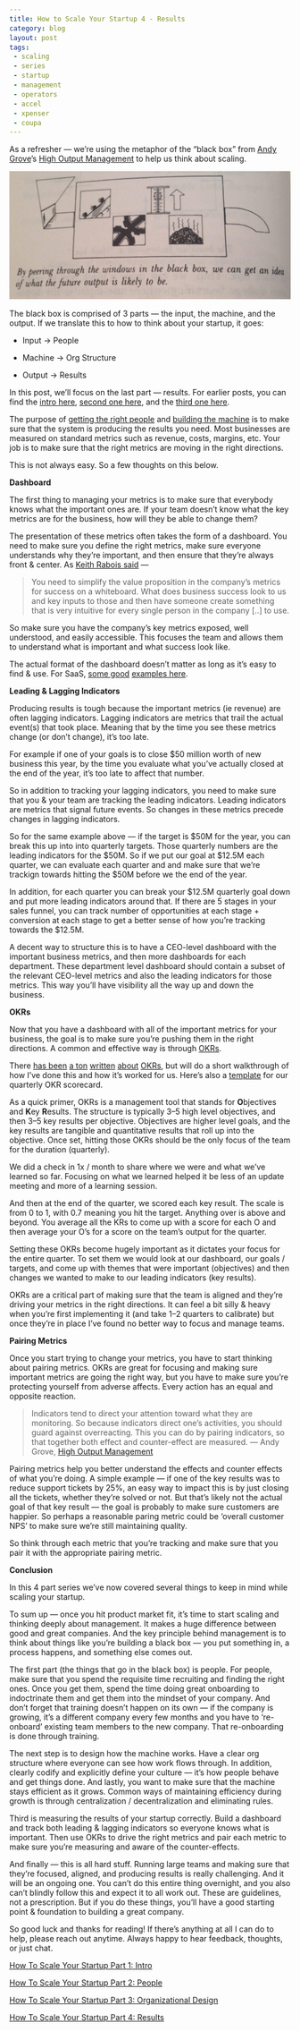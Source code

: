 ```yaml
---
title: How to Scale Your Startup 4 - Results
category: blog
layout: post
tags: 
 - scaling
 - series
 - startup
 - management
 - operators
 - accel
 - xpenser
 - coupa
---
```


As a refresher — we’re using the metaphor of the “black box” from [Andy Grove](https://en.wikipedia.org/wiki/Andrew_Grove)’s [High Output Management](https://www.amazon.com/High-Output-Management-Andrew-Grove/dp/0679762884) to help us think about scaling.

![homblackbox](/images/homblackbox.png)

The black box is comprised of 3 parts — the input, the machine, and the output. If we translate this to how to think about your startup, it goes:

* Input → People

* Machine → Org Structure

* Output → Results

In this post, we’ll focus on the last part — results. For earlier posts, you can find the [intro here](https://medium.com/@chriseyin/how-to-scale-your-startup-an-intro-219185513449#.u6vb4kcue), [second one here](https://42hire.com/how-to-scale-your-startup-part-2-people-6bee26696ae8#.pll03ofed), and the [third one here](https://hackernoon.com/how-to-scale-your-startup-part-3-organizational-structure-1e3c8736e33c#.5vpg2rbai).

The purpose of [getting the right people](https://42hire.com/how-to-scale-your-startup-part-2-people-6bee26696ae8#.lbodrsn3v) and [building the machine](https://hackernoon.com/how-to-scale-your-startup-part-3-organizational-structure-1e3c8736e33c#.huj87soay) is to make sure that the system is producing the results you need. Most businesses are measured on standard metrics such as revenue, costs, margins, etc. Your job is to make sure that the right metrics are moving in the right directions.

This is not always easy. So a few thoughts on this below.

**Dashboard**

The first thing to managing your metrics is to make sure that everybody knows what the important ones are. If your team doesn’t know what the key metrics are for the business, how will they be able to change them?

The presentation of these metrics often takes the form of a dashboard. You need to make sure you define the right metrics, make sure everyone understands why they’re important, and then ensure that they’re always front & center. As [Keith Rabois said](http://startupclass.samaltman.com/courses/lec14/) —
> You need to simplify the value proposition in the company’s metrics for success on a whiteboard. What does business success look to us and key inputs to those and then have someone create something that is very intuitive for every single person in the company [..] to use.

So make sure you have the company’s key metrics exposed, well understood, and easily accessible. This focuses the team and allows them to understand what is important and what success look like.

The actual format of the dashboard doesn’t matter as long as it’s easy to find & use. For SaaS, [some good](http://www.forentrepreneurs.com/saas-dashboard/) [examples here](http://christophjanz.blogspot.com/2013/04/a-kpi-dashboard-for-early-stage-saas.html).

**Leading & Lagging Indicators**

Producing results is tough because the important metrics (ie revenue) are often lagging indicators. Lagging indicators are metrics that trail the actual event(s) that took place. Meaning that by the time you see these metrics change (or don’t change), it’s too late.

For example if one of your goals is to close $50 million worth of new business this year, by the time you evaluate what you’ve actually closed at the end of the year, it’s too late to affect that number.

So in addition to tracking your lagging indicators, you need to make sure that you & your team are tracking the leading indicators. Leading indicators are metrics that signal future events. So changes in these metrics precede changes in lagging indicators.

So for the same example above — if the target is $50M for the year, you can break this up into into quarterly targets. Those quarterly numbers are the leading indicators for the $50M. So if we put our goal at $12.5M each quarter, we can evaluate each quarter and and make sure that we’re trackign towards hitting the $50M before we the end of the year.

In addition, for each quarter you can break your $12.5M quarterly goal down and put more leading indicators around that. If there are 5 stages in your sales funnel, you can track number of opportunities at each stage + conversion at each stage to get a better sense of how you’re tracking towards the $12.5M.

A decent way to structure this is to have a CEO-level dashboard with the important business metrics, and then more dashboards for each department. These department level dashboard should contain a subset of the relevant CEO-level metrics and also the leading indicators for those metrics. This way you’ll have visibility all the way up and down the business.

**OKRs**

Now that you have a dashboard with all of the important metrics for your business, the goal is to make sure you’re pushing them in the right directions. A common and effective way is through [OKRs](https://en.wikipedia.org/wiki/OKR).

There [has been](http://firstround.com/review/How-to-Make-OKRs-Actually-Work-at-Your-Startup/) [a ton](https://library.gv.com/how-google-sets-goals-okrs-a1f69b0b72c7#.pykwwd2v9) [written](https://blog.betterworks.com/keys-okr-success-qa-john-doerr/) [about](https://www.wrike.com/blog/12-okr-tips-google-linkedin-twitter-intel/) [OKRs](http://firstround.com/review/the-management-framework-that-propelled-LinkedIn-to-a-20-billion-company/), but will do a short walkthrough of how I’ve done this and how it’s worked for us. Here’s also a [template](https://docs.google.com/spreadsheets/d/1_cVWMmNGsWfNUvKyMkT3Pb0er5HeHK_dmllABaEw42w/edit#gid=0) for our quarterly OKR scorecard.

As a quick primer, OKRs is a management tool that stands for **O**bjectives and **K**ey **R**esults. The structure is typically 3–5 high level objectives, and then 3–5 key results per objective. Objectives are higher level goals, and the key results are tangible and quantitative results that roll up into the objective. Once set, hitting those OKRs should be the only focus of the team for the duration (quarterly).

We did a check in 1x / month to share where we were and what we’ve learned so far. Focusing on what we learned helped it be less of an update meeting and more of a learning session.

And then at the end of the quarter, we scored each key result. The scale is from 0 to 1, with 0.7 meaning you hit the target. Anything over is above and beyond. You average all the KRs to come up with a score for each O and then average your O’s for a score on the team’s output for the quarter.

Setting these OKRs become hugely important as it dictates your focus for the entire quarter. To set them we would look at our dashboard, our goals / targets, and come up with themes that were important (objectives) and then changes we wanted to make to our leading indicators (key results).

OKRs are a critical part of making sure that the team is aligned and they’re driving your metrics in the right directions. It can feel a bit silly & heavy when you’re first implementing it (and take 1–2 quarters to calibrate) but once they’re in place I’ve found no better way to focus and manage teams.

**Pairing Metrics**

Once you start trying to change your metrics, you have to start thinking about pairing metrics. OKRs are great for focusing and making sure important metrics are going the right way, but you have to make sure you’re protecting yourself from adverse affects. Every action has an equal and opposite reaction.
> Indicators tend to direct your attention toward what they are monitoring. So because indicators direct one’s activities, you should guard against overreacting. This you can do by pairing indicators, so that together both effect and counter-effect are measured.
> — Andy Grove, [High Output Management](https://www.amazon.com/High-Output-Management-Andrew-Grove/dp/0679762884/)

Pairing metrics help you better understand the effects and counter effects of what you’re doing. A simple example — if one of the key results was to reduce support tickets by 25%, an easy way to impact this is by just closing all the tickets, whether they’re solved or not. But that’s likely not the actual goal of that key result — the goal is probably to make sure customers are happier. So perhaps a reasonable paring metric could be ‘overall customer NPS’ to make sure we’re still maintaining quality.

So think through each metric that you’re tracking and make sure that you pair it with the appropriate pairing metric.

**Conclusion**

In this 4 part series we’ve now covered several things to keep in mind while scaling your startup.

To sum up — once you hit product market fit, it’s time to start scaling and thinking deeply about management. It makes a huge difference between good and great companies. And the key principle behind management is to think about things like you’re building a black box — you put something in, a process happens, and something else comes out.

The first part (the things that go in the black box) is people. For people, make sure that you spend the requisite time recruiting and finding the right ones. Once you get them, spend the time doing great onboarding to indoctrinate them and get them into the mindset of your company. And don’t forget that training doesn’t happen on its own — if the company is growing, it’s a different company every few months and you have to ‘re-onboard’ existing team members to the new company. That re-onboarding is done through training.

The next step is to design how the machine works. Have a clear org structure where everyone can see how work flows through. In addition, clearly codify and explicitly define your culture — it’s how people behave and get things done. And lastly, you want to make sure that the machine stays efficient as it grows. Common ways of maintaining efficiency during growth is through centralization / decentralization and eliminating rules.

Third is measuring the results of your startup correctly. Build a dashboard and track both leading & lagging indicators so everyone knows what is important. Then use OKRs to drive the right metrics and pair each metric to make sure you’re measuring and aware of the counter-effects.

And finally — this is all hard stuff. Running large teams and making sure that they’re focused, aligned, and producing results is really challenging. And it will be an ongoing one. You can’t do this entire thing overnight, and you also can’t blindly follow this and expect it to all work out. These are guidelines, not a prescription. But if you do these things, you’ll have a good starting point & foundation to building a great company.

So good luck and thanks for reading! If there’s anything at all I can do to help, please reach out anytime. Always happy to hear feedback, thoughts, or just chat. 

[How To Scale Your Startup Part 1: Intro](/2016/08/30/scaling-startup-intro/)

[How To Scale Your Startup Part 2: People](/2016/10/03/scaling-startup-2-people/)

[How To Scale Your Startup Part 3: Organizational Design](/2016/11/02/scaling-startup-3-org-structure/)

[How To Scale Your Startup Part 4: Results](/2016/11/22/scaling-startup-4-results/)
